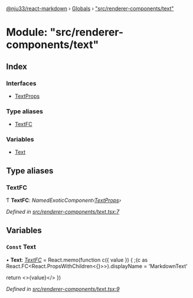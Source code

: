 [@nju33/react-markdown](../README.md) › [Globals](../globals.md) › ["src/renderer-components/text"](_src_renderer_components_text_.md)

# Module: "src/renderer-components/text"

## Index

### Interfaces

* [TextProps](../interfaces/_src_renderer_components_text_.textprops.md)

### Type aliases

* [TextFC](_src_renderer_components_text_.md#textfc)

### Variables

* [Text](_src_renderer_components_text_.md#const-text)

## Type aliases

###  TextFC

Ƭ **TextFC**: *NamedExoticComponent‹[TextProps](../interfaces/_src_renderer_components_text_.textprops.md)›*

*Defined in [src/renderer-components/text.tsx:7](https://github.com/nju33/react-markdown/blob/3861cd2/src/renderer-components/text.tsx#L7)*

## Variables

### `Const` Text

• **Text**: *[TextFC](_src_renderer_components_text_.md#textfc)* = React.memo(function c({ value }) {
  ;(c as React.FC<React.PropsWithChildren<{}>>).displayName = 'MarkdownText'

  return <>{value}</>
})

*Defined in [src/renderer-components/text.tsx:9](https://github.com/nju33/react-markdown/blob/3861cd2/src/renderer-components/text.tsx#L9)*

